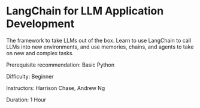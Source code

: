 # LangChain for LLM Application Development
The framework to take LLMs out of the box. Learn to use LangChain to call LLMs into new environments, and use memories, chains, and agents to take on new and complex tasks.

Prerequisite recommendation:  Basic Python

Difficulty: Beginner

Instructors: Harrison Chase, Andrew Ng

Duration: 1 Hour
